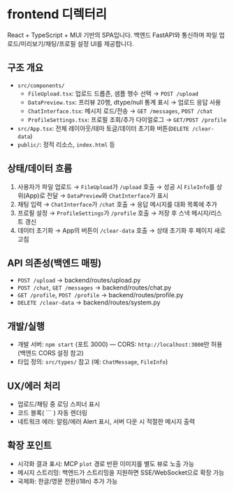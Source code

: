 # frontend 디렉터리

React + TypeScript + MUI 기반의 SPA입니다. 백엔드 FastAPI와 통신하며 파일 업로드/미리보기/채팅/프로필 설정 UI를 제공합니다.

## 구조 개요
- `src/components/`
  - `FileUpload.tsx`: 업로드 드롭존, 샘플 행수 선택 → `POST /upload`
  - `DataPreview.tsx`: 프리뷰 20행, dtype/null 통계 표시 → 업로드 응답 사용
  - `ChatInterface.tsx`: 메시지 로드/전송 → `GET /messages`, `POST /chat`
  - `ProfileSettings.tsx`: 프로필 조회/추가 다이얼로그 → `GET/POST /profile`
- `src/App.tsx`: 전체 레이아웃/테마 토글/데이터 초기화 버튼(`DELETE /clear-data`)
- `public/`: 정적 리소스, `index.html` 등

## 상태/데이터 흐름
1) 사용자가 파일 업로드 → `FileUpload`가 `/upload` 호출 → 성공 시 `FileInfo`를 상위(App)로 전달 → `DataPreview`와 `ChatInterface`가 표시
2) 채팅 입력 → `ChatInterface`가 `/chat` 호출 → 응답 메시지를 대화 목록에 추가
3) 프로필 설정 → `ProfileSettings`가 `/profile` 호출 → 저장 후 스낵 메시지/리스트 갱신
4) 데이터 초기화 → App의 버튼이 `/clear-data` 호출 → 상태 초기화 후 페이지 새로고침

## API 의존성(백엔드 매핑)
- `POST /upload` → backend/routes/upload.py
- `POST /chat`, `GET /messages` → backend/routes/chat.py
- `GET /profile`, `POST /profile` → backend/routes/profile.py
- `DELETE /clear-data` → backend/routes/system.py

## 개발/실행
- 개발 서버: `npm start` (포트 3000) — CORS: `http://localhost:3000`만 허용(백엔드 CORS 설정 참고)
- 타입 정의: `src/types/` 참고 (예: `ChatMessage`, `FileInfo`)

## UX/에러 처리
- 업로드/채팅 중 로딩 스피너 표시
- 코드 블록( ``` ) 자동 렌더링
- 네트워크 에러: 알림/에러 Alert 표시, 서버 다운 시 적절한 메시지 출력

## 확장 포인트
- 시각화 결과 표시: MCP `plot` 경로 반환 이미지를 별도 뷰로 노출 가능
- 메시지 스트리밍: 백엔드가 스트리밍을 지원하면 SSE/WebSocket으로 확장 가능
- 국제화: 한글/영문 전환(i18n) 추가 가능
